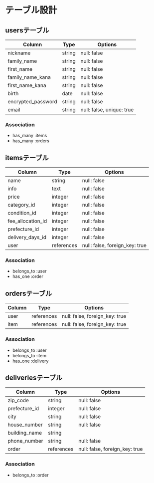 # テーブル設計

## usersテーブル
|Column            |Type  |Options                  |
|------------------|------|-------------------------|
|nickname          |string|null: false              |
|family_name       |string|null: false              |
|first_name        |string|null: false              |
|family_name_kana  |string|null: false              |
|first_name_kana   |string|null: false              |
|birth             |date  |null: false              |
|encrypted_password|string|null: false              |
|email             |string|null: false, unique: true|

### Association
- has_many :items
- has_many :orders

## itemsテーブル
|Column           |Type      |Options                       |
|-----------------|----------|------------------------------|
|name             |string    |null: false                   |
|info             |text      |null: false                   |
|price            |integer   |null: false                   |
|category_id      |integer   |null: false                   |
|condition_id     |integer   |null: false                   |
|fee_allocation_id|integer   |null: false                   |
|prefecture_id    |integer   |null: false                   |
|delivery_days_id |integer   |null: false                   |
|user             |references|null: false, foreign_key: true|

### Association
- belongs_to :user
- has_one    :order

## ordersテーブル
|Column |Type      |Options                       |
|-------|----------|------------------------------|
|user   |references|null: false, foreign_key: true|
|item   |references|null: false, foreign_key: true|

### Association
- belongs_to :user
- belongs_to :item
- has_one    :delivery

## deliveriesテーブル
|Column       |Type      |Options                       |
|-------------|----------|------------------------------|
|zip_code     |string    |null: false                   |
|prefecture_id|integer   |null: false                   |
|city         |string    |null: false                   |
|house_number |string    |null: false                   |
|building_name|string    |                              |
|phone_number |string    |null: false                   |
|order        |references|null: false, foreign_key: true|

### Association
- belongs_to :order